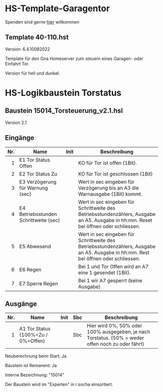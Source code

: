 # HS-Template-Garagentor

Spenden sind gerne [hier](https://www.paypal.com/paypalme/reinhardsocha) willkommen

## Template 40-110.hst

Version: 6.4.10082022

Template für den Gira Homeserver zum steuern eines Garagen- oder Einfahrt Tor.

Version für hell und dunkel.


# HS-Logikbaustein Torstatus

## Baustein 15014_Torsteuerung_v2.1.hsl

Version 2.1

## Eingänge


| Nr. | Name | Init | Beschreibung |
|-----:|---------------| ---- | --- |
| 1 | E1 Tor Status Offen |  | KO für Tor ist offen (1Bit). |
| 2 | E2 Tor Status Zu |  | KO für Tor ist geschlossen (1Bit) |
| 3 | E3 Verzögerung für Warnung (sec) |  | Wert in sec eingeben für Verzögerung bis an A3 die Warnausgabe (1Bit) kommt. |
| 4 | E4 Betriebsstunden Schrittweite (sec) |  | Wert in sec eingeben für Schrittweite des Betriebsstundenzählers, Ausgabe an A5. Ausgabe in hh:mm. Reset bei öffnen oder schliessen. |
| 5 | E5 Abwesend |  | Wert in sec eingeben für Schrittweite des Betriebsstundenzählers, Ausgabe an A5. Ausgabe in hh:mm. Rest bei öffnen oder schliessen. |
| 6 | E6 Regen |  | Bei 1 und Tor Offen wird an A7 eine 1 gesendet (1Bit). |
| 7 | E7 Sperre Regen |  | Bei 1 wir A7 gesperrt (keine Ausgabe) |


## Ausgänge


| Nr. | Name | Init | Sbc |Beschreibung |
|-----:|---------------| ---- | --- | -- |
| 1 | A1 Tor Status (100%=Zu / 0%=Offen) |  | Sbc | Hier wird 0%, 50% oder 100% ausgegeben, je nach Torstatus. (50% = weder offen noch zu oder fährt) |



Neuberechnung beim Start: Ja

Baustein ist Remanent: Ja

Interne Bezeichnung: "15014"

Der Baustein wird im "Experten" in r.socha einsortiert.

